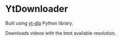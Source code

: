 # YtDownloader

Built using [yt-dlp](https://github.com/yt-dlp/yt-dlp) Python library.

Downloads videos with the best available resolution.
